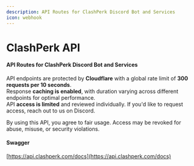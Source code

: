 ```yaml
---
description: API Routes for ClashPerk Discord Bot and Services
icon: webhook
---
```


# ClashPerk API

#### API Routes for ClashPerk Discord Bot and Services

API endpoints are protected by **Cloudflare** with a global rate limit of **300 requests per 10 seconds**.\
Response **caching is enabled**, with duration varying across different endpoints for optimal performance.\
API **access is limited** and reviewed individually. If you'd like to request access, reach out to us on Discord.

By using this API, you agree to fair usage. Access may be revoked for abuse, misuse, or security violations.

#### Swagger

[https://api.clashperk.com/docs](https://api.clashperk.com/docs)

